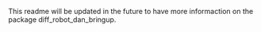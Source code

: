 This readme will be updated in the future to have more informaction on the package diff_robot_dan_bringup.
